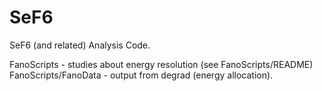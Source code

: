 # SeF6
SeF6 (and related) Analysis Code.

FanoScripts - studies about energy resolution (see FanoScripts/README)
FanoScripts/FanoData - output from degrad (energy allocation).
